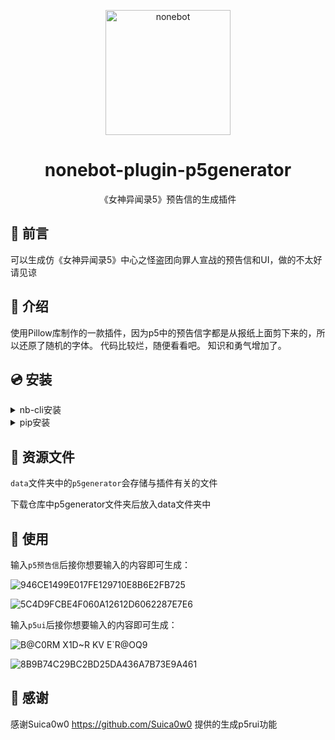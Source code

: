 <p align="center">
  <a href="https://v2.nonebot.dev/"><img src="https://v2.nonebot.dev/logo.png" width="200" height="200" alt="nonebot"></a>
</p>

<div align="center">

# nonebot-plugin-p5generator

《女神异闻录5》预告信的生成插件

</div>

## 💬 前言

可以生成仿《女神异闻录5》中心之怪盗团向罪人宣战的预告信和UI，做的不太好请见谅

## 📖 介绍

使用Pillow库制作的一款插件，因为p5中的预告信字都是从报纸上面剪下来的，所以还原了随机的字体。
代码比较烂，随便看看吧。
知识和勇气增加了。

## 💿 安装

<details>
<summary>nb-cli安装</summary>
在 nonebot2 项目的根目录下打开命令行, 输入以下指令即可安装
  
    nb plugin install nonebot-plugin-p5generator

</details>

<details>
<summary>pip安装</summary>
  
    pip install nonebot-plugin-p5generator

</details>

## 🍰 资源文件

`data`文件夹中的`p5generator`会存储与插件有关的文件

下载仓库中p5generator文件夹后放入data文件夹中

## 🎉 使用

输入`p5预告信`后接你想要输入的内容即可生成：

![946CE1499E017FE129710E8B6E2FB725](https://github.com/xi-yue-233/nonebot-plugin-p5generator/assets/58218656/0a19bacc-bde4-4693-93e7-83678bde4835)

![5C4D9FCBE4F060A12612D6062287E7E6](https://github.com/xi-yue-233/nonebot-plugin-p5generator/assets/58218656/4aade3a7-34a0-4e81-96ea-612146b76808)

输入`p5ui`后接你想要输入的内容即可生成：

![B@C0RM X1D~R KV E`R@OQ9](https://github.com/xi-yue-233/nonebot-plugin-p5generator/assets/58218656/6d727c63-25d6-4937-b3de-17e3a95c57a3)

![8B9B74C29BC2BD25DA436A7B73E9A461](https://github.com/xi-yue-233/nonebot-plugin-p5generator/assets/58218656/d9b9033c-01f1-4a99-9cb0-efcf1dc5e9b0)


## 🎉 感谢

感谢Suica0w0 https://github.com/Suica0w0 提供的生成p5rui功能
